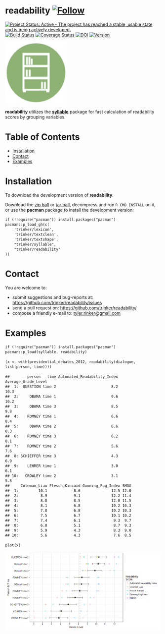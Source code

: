 readability   [![Follow](https://img.shields.io/twitter/follow/tylerrinker.svg?style=social)](https://twitter.com/intent/follow?screen_name=tylerrinker)
============


[![Project Status: Active - The project has reached a stable, usable
state and is being actively
developed.](http://www.repostatus.org/badges/0.1.0/active.svg)](http://www.repostatus.org/#active)
[![Build
Status](https://travis-ci.org/trinker/readability.svg?branch=master)](https://travis-ci.org/trinker/readability)
[![Coverage
Status](https://coveralls.io/repos/trinker/readability/badge.svg?branch=master)](https://coveralls.io/r/trinker/readability?branch=master)
[![DOI](https://zenodo.org/badge/5398/trinker/readability.svg)](https://zenodo.org/badge/latestdoi/5398/trinker/readability)
<a href="https://img.shields.io/badge/Version-0.1.0-orange.svg"><img src="https://img.shields.io/badge/Version-0.1.0-orange.svg" alt="Version"/></a>
</p>
<img src="inst/readability_logo/r_readability.png" width="200" alt="readability Logo">

**readability** utilizes the
[**syllable**](https://github.com/trinker/syllable) package for fast
calculation of readability scores by grouping variables.


Table of Contents
============

-   [Installation](#installation)
-   [Contact](#contact)
-   [Examples](#examples)

Installation
============


To download the development version of **readability**:

Download the [zip
ball](https://github.com/trinker/readability/zipball/master) or [tar
ball](https://github.com/trinker/readability/tarball/master), decompress
and run `R CMD INSTALL` on it, or use the **pacman** package to install
the development version:

    if (!require("pacman")) install.packages("pacman")
    pacman::p_load_gh(c(
        'trinker/lexicon',
        'trinker/textclean',
        'trinker/textshape',
        "trinker/syllable", 
        "trinker/readability"
    ))

Contact
=======

You are welcome to:    
- submit suggestions and bug-reports at: <https://github.com/trinker/readability/issues>    
- send a pull request on: <https://github.com/trinker/readability/>    
- compose a friendly e-mail to: <tyler.rinker@gmail.com>    

Examples
========

    if (!require("pacman")) install.packages("pacman")
    pacman::p_load(syllable, readability)

    (x <- with(presidential_debates_2012, readability(dialogue, list(person, time))))

    ##        person   time Automated_Readability_Index Average_Grade_Level
    ##  1:  QUESTION time 2                         8.2                10.3
    ##  2:     OBAMA time 1                         9.6                10.2
    ##  3:     OBAMA time 3                         8.5                 9.8
    ##  4:    ROMNEY time 1                         6.6                 8.4
    ##  5:     OBAMA time 2                         6.6                 8.3
    ##  6:    ROMNEY time 3                         6.2                 8.1
    ##  7:    ROMNEY time 2                         5.6                 7.6
    ##  8: SCHIEFFER time 3                         4.3                 6.9
    ##  9:    LEHRER time 1                         3.0                 6.1
    ## 10:   CROWLEY time 2                         3.1                 5.8
    ##     Coleman_Liau Flesch_Kincaid Gunning_Fog_Index SMOG
    ##  1:         10.1            8.6              12.5 12.0
    ##  2:          8.9            9.1              12.2 11.4
    ##  3:          8.8            8.5              12.0 11.5
    ##  4:          8.1            6.8              10.2 10.3
    ##  5:          7.8            6.8              10.2 10.3
    ##  6:          7.5            6.7              10.1 10.2
    ##  7:          7.4            6.1               9.3  9.7
    ##  8:          6.8            5.1               8.7  9.3
    ##  9:          5.9            4.3               8.3  9.0
    ## 10:          5.6            4.3               7.6  8.5

    plot(x)

![](inst/figure/unnamed-chunk-4-1.png)